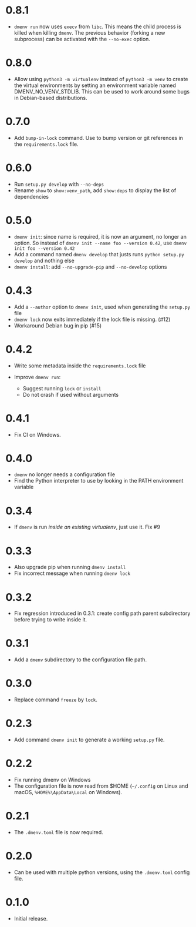 # 0.8.1

* `dmenv run` now uses `execv` from `libc`. This means the child process is killed when killing `dmenv`.
   The previous behavior (forking a new subprocess) can be activated with the `--no-exec` option.

# 0.8.0

* Allow using `python3 -m virtualenv` instead of `python3 -m venv` to create the virtual
  environments by setting an environment variable named DMENV_NO_VENV_STDLIB. This can be used to work around
  some bugs in Debian-based distributions.

# 0.7.0

* Add `bump-in-lock` command. Use to bump version or git references in the `requirements.lock`
  file.

# 0.6.0

* Run `setup.py develop` with `--no-deps`
* Rename `show` to `show:venv_path`, add `show:deps` to display the list of dependencies

# 0.5.0

* `dmenv init`: since name is required, it is now an argument, no longer an option.
  So instead of `dmenv init --name foo --version 0.42`, use `dmenv init foo --version 0.42`
* Add a command named `dmenv develop` that justs runs `python setup.py develop` and nothing else
* `dmenv install`: add `--no-upgrade-pip` and `--no-develop` options

# 0.4.3

* Add a `--author` option to `dmenv init`, used when generating the `setup.py` file
* `dmenv lock` now exits immediately if the lock file is missing. (#12)
* Workaround Debian bug in pip (#15)

# 0.4.2

* Write some metadata inside the `requirements.lock` file

* Improve `dmenv run`:
  * Suggest running `lock` or `install`
  * Do not crash if used without arguments


# 0.4.1

* Fix CI on Windows.

# 0.4.0

* `dmenv` no longer needs a configuration file
* Find the Python interpreter to use by looking in the PATH environment variable

# 0.3.4

* If `dmenv` is run *inside an existing virtualenv*, just use it. Fix #9

# 0.3.3

* Also upgrade pip when running `dmenv install`
* Fix incorrect message when running `dmenv lock`

# 0.3.2

* Fix regression introduced in 0.3.1: create config path parent subdirectory
  before trying to write inside it.

# 0.3.1

* Add a `dmenv` subdirectory to the configuration file path.

# 0.3.0

* Replace command `freeze` by `lock`.

# 0.2.3

* Add command `dmenv init` to generate a working `setup.py` file.

# 0.2.2

* Fix running dmenv on Windows
* The configuration file is now read from $HOME (`~/.config` on Linux and macOS, `%HOME%\AppData\Local` on Windows).

# 0.2.1

* The `.dmenv.toml` file is now required.

# 0.2.0

* Can be used with multiple python versions, using the `.dmenv.toml` config file.

# 0.1.0

* Initial release.

